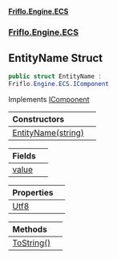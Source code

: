 #### [Friflo.Engine.ECS](index.md 'index')
### [Friflo.Engine.ECS](Friflo.Engine.ECS.md 'Friflo.Engine.ECS')

## EntityName Struct

```csharp
public struct EntityName :
Friflo.Engine.ECS.IComponent
```

Implements [IComponent](IComponent.md 'Friflo.Engine.ECS.IComponent')

| Constructors | |
| :--- | :--- |
| [EntityName(string)](EntityName.EntityName(string).md 'Friflo.Engine.ECS.EntityName.EntityName(string)') | |

| Fields | |
| :--- | :--- |
| [value](EntityName.value.md 'Friflo.Engine.ECS.EntityName.value') | |

| Properties | |
| :--- | :--- |
| [Utf8](EntityName.Utf8.md 'Friflo.Engine.ECS.EntityName.Utf8') | |

| Methods | |
| :--- | :--- |
| [ToString()](EntityName.ToString().md 'Friflo.Engine.ECS.EntityName.ToString()') | |
